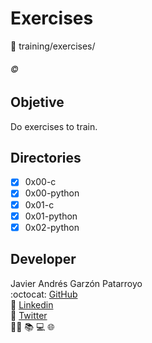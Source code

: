 # Exercises
:open_file_folder: training/exercises/

###### :copyright:

## Objetive
Do exercises to train.

## Directories
* [x] 0x00-c
* [x] 0x00-python
* [x] 0x01-c
* [x] 0x01-python
* [x] 0x02-python

## Developer
Javier Andrés Garzón Patarroyo  
:octocat: [GitHub](https://github.com/javierandresgp/)  
:link: [Linkedin](https://www.linkedin.com/in/javierandresgp/)  
:link: [Twitter](https://twitter.com/javierandresgp0)  
:man_technologist: :books: :computer: :globe_with_meridians:
